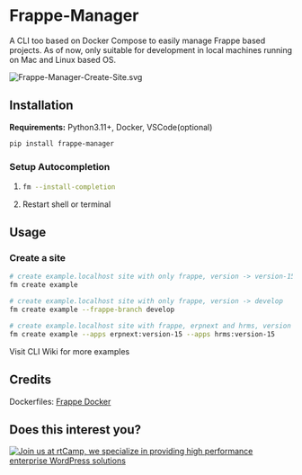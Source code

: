 # Frappe-Manager

A CLI too based on Docker Compose to easily manage Frappe based projects. As of now, only suitable for development in local machines running on Mac and Linux based OS.


![Frappe-Manager-Create-Site.svg](https://github.com/rtCamp/Frappe-Manager/assets/26240780/784418f5-7438-4f21-ab84-d2ce44b7d8c2)


## Installation
**Requirements:** Python3.11+, Docker, VSCode(optional)

```bash
pip install frappe-manager
```

### Setup Autocompletion    
1. ```bash
   fm --install-completion
   ```
2. Restart shell or terminal


## Usage
### Create a site

```bash
# create example.localhost site with only frappe, version -> version-15
fm create example

# create example.localhost site with only frappe, version -> develop
fm create example --frappe-branch develop

# create example.localhost site with frappe, erpnext and hrms, version -> version-15
fm create example --apps erpnext:version-15 --apps hrms:version-15    
```

Visit CLI Wiki for more examples

## Credits
Dockerfiles: [Frappe Docker](https://github.com/frappe/frappe_docker)

## Does this interest you?

<a href="https://rtcamp.com/"><img src="https://rtcamp.com/wp-content/uploads/sites/2/2019/04/github-banner@2x.png" alt="Join us at rtCamp, we specialize in providing high performance enterprise WordPress solutions"></a>
